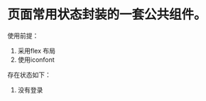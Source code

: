 # 页面常用状态封装的一套公共组件。

使用前提：
1. 采用flex 布局
2. 使用iconfont


存在状态如下：

1. 没有登录
    <template wx:if="{{true}}" is="no_login" data="{{text:'没有购物车数据',icon:'icon-nullgouwuche'}}"/>
2. 没有数据：
    <template wx:if="{{true}}" is="empty_view" data="{{text:'没有数据',icon:'icon-nulldata'}}"/>
3. 数据加载中：
    <template wx:if="{{true}}" is="loading_data_view" data="{{text:'数据加载中...'}}"/>
4. 数据加载失败：
    <template wx:if="{{true}}" is="empty_view" data="{{text:'数据加载失败',icon:'icon-nulldata'}}"/>
